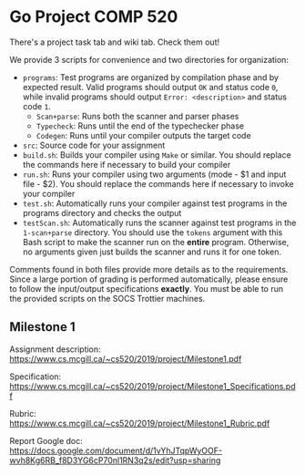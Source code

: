 # Go Project COMP 520
There's a project task tab and wiki tab. Check them out!

We provide 3 scripts for convenience and two directories for organization:

* `programs`: Test programs are organized by compilation phase and by expected result. Valid programs should output `OK` and status code `0`, while invalid programs should output `Error: <description>` and status code `1`.
  * `Scan+parse`: Runs both the scanner and parser phases
  * `Typecheck`: Runs until the end of the typechecker phase
  * `Codegen`: Runs until your compiler outputs the target code
* `src`: Source code for your assignment
* `build.sh`: Builds your compiler using `Make` or similar. You should replace the commands here if necessary to build your compiler
* `run.sh`: Runs your compiler using two arguments (mode - $1 and input file - $2). You should replace the commands here if necessary to invoke your compiler
* `test.sh`: Automatically runs your compiler against test programs in the programs directory and checks the output
* `testScan.sh`: Automatically runs the scanner against test programs in the `1-scan+parse` directory. You should use the `tokens` argument with this Bash script to make the scanner run on the **entire** program. Otherwise, no arguments given just builds the scanner and runs it for one token.

Comments found in both files provide more details as to the requirements. Since a large portion of grading is performed automatically, please ensure to follow the input/output specifications **exactly**. You must be able to run the provided scripts on the SOCS Trottier machines.

## Milestone 1
Assignment description: https://www.cs.mcgill.ca/~cs520/2019/project/Milestone1.pdf

Specification: https://www.cs.mcgill.ca/~cs520/2019/project/Milestone1_Specifications.pdf

Rubric: https://www.cs.mcgill.ca/~cs520/2019/project/Milestone1_Rubric.pdf

Report Google doc: https://docs.google.com/document/d/1vYhJTqpWyOOF-wvh8Kg6RB_f8D3YG6cP70nl1RN3q2s/edit?usp=sharing
